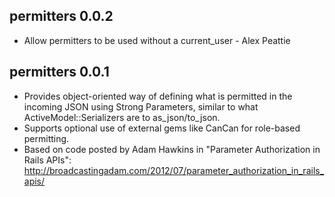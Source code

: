 ## permitters 0.0.2

* Allow permitters to be used without a current_user - Alex Peattie

## permitters 0.0.1

* Provides object-oriented way of defining what is permitted in the incoming JSON using Strong Parameters, similar to what ActiveModel::Serializers are to as_json/to_json.
* Supports optional use of external gems like CanCan for role-based permitting.
* Based on code posted by Adam Hawkins in "Parameter Authorization in Rails APIs": http://broadcastingadam.com/2012/07/parameter_authorization_in_rails_apis/
